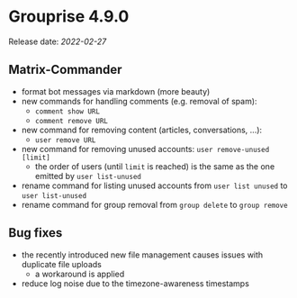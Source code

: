 # Grouprise 4.9.0

Release date: *2022-02-27*

## Matrix-Commander

* format bot messages via markdown (more beauty)
* new commands for handling comments (e.g. removal of spam):
    * `comment show URL`
    * `comment remove URL`
* new command for removing content (articles, conversations, ...):
    * `user remove URL`
* new command for removing unused accounts: `user remove-unused [limit]`
    * the order of users (until `limit` is reached) is the same as the one emitted by `user list-unused`
* rename command for listing unused accounts from `user list unused` to `user list-unused`
* rename command for group removal from `group delete` to `group remove`


## Bug fixes

* the recently introduced new file management causes issues with duplicate file uploads
    * a workaround is applied
* reduce log noise due to the timezone-awareness timestamps
